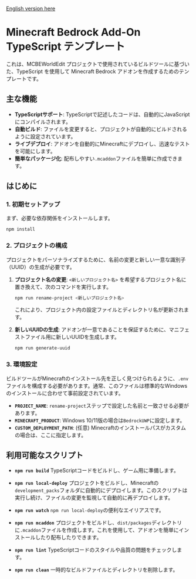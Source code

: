[English version here](README.md)

# Minecraft Bedrock Add-On TypeScript テンプレート

これは、MCBEWorldEdit プロジェクトで使用されているビルドツールに基づいた、TypeScript を使用して Minecraft Bedrock アドオンを作成するためのテンプレートです。

## 主な機能

- **TypeScriptサポート**: TypeScriptで記述したコードは、自動的にJavaScriptにコンパイルされます。
- **自動ビルド**: ファイルを変更すると、プロジェクトが自動的にビルドされるように設定されています。
- **ライブデプロイ**: アドオンを自動的にMinecraftにデプロイし、迅速なテストを可能にします。
- **簡単なパッケージ化**: 配布しやすい`.mcaddon`ファイルを簡単に作成できます。

## はじめに

### 1. 初期セットアップ

まず、必要な依存関係をインストールします。

```bash
npm install
```

### 2. プロジェクトの構成

プロジェクトをパーソナライズするために、名前の変更と新しい一意な識別子（UUID）の生成が必要です。

1.  **プロジェクト名の変更**:
    `<新しいプロジェクト名>` を希望するプロジェクト名に置き換えて、次のコマンドを実行します。
    ```bash
    npm run rename-project <新しいプロジェクト名>
    ```
    これにより、プロジェクト内の設定ファイルとディレクトリ名が更新されます。

2.  **新しいUUIDの生成**:
    アドオンが一意であることを保証するために、マニフェストファイル用に新しいUUIDを生成します。
    ```bash
    npm run generate-uuid
    ```

### 3. 環境設定

ビルドツールがMinecraftのインストール先を正しく見つけられるように、`.env`ファイルを構成する必要があります。通常、このファイルは標準的なWindowsのインストールに合わせて事前設定されています。

- **`PROJECT_NAME`**: `rename-project`ステップで設定した名前と一致させる必要があります。
- **`MINECRAFT_PRODUCT`**: Windows 10/11版の場合は`BedrockUWP`に設定します。
- **`CUSTOM_DEPLOYMENT_PATH`**: (任意) Minecraftのインストールパスがカスタムの場合は、ここに指定します。

## 利用可能なスクリプト

- **`npm run build`**
  TypeScriptコードをビルドし、ゲーム用に準備します。

- **`npm run local-deploy`**
  プロジェクトをビルドし、Minecraftの`development_packs`フォルダに自動的にデプロイします。このスクリプトは実行し続け、ファイルの変更を監視して自動的に再デプロイします。

- **`npm run watch`**
  `npm run local-deploy`の便利なエイリアスです。

- **`npm run mcaddon`**
  プロジェクトをビルドし、`dist/packages`ディレクトリに`.mcaddon`ファイルを作成します。これを使用して、アドオンを簡単にインストールしたり配布したりできます。

- **`npm run lint`**
  TypeScriptコードのスタイルや品質の問題をチェックします。

- **`npm run clean`**
  一時的なビルドファイルとディレクトリを削除します。